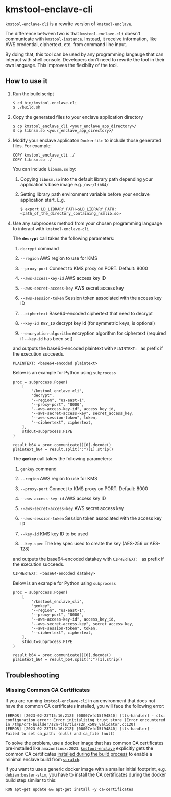 # kmstool-enclave-cli

`kmstool-enclave-cli` is a rewrite version of `kmstool-enclave`.

The difference between two is that `kmstool-enclave-cli` doesn't communicate with `kmstool-instance`. Instead, it receive information, like AWS credential, ciphertext, etc. from command line input.

By doing that, this tool can be used by any programming langauge that can interact with shell console. Developers don't need to rewrite the tool in their own language. This improves the flexibilty of the tool.

## How to use it

1. Run the build script
   ```
   $ cd bin/kmstool-enclave-cli
   $ ./build.sh
   ```

1. Copy the generated files to your enclave application directory
   ```
   $ cp kmstool_enclave_cli <your_enclave_app_directory>/
   $ cp libnsm.so <your_enclave_app_directory>/
   ```

1. Modify your enclave applicaton `Dockerfile` to include those generated files. For example:
   ```
   COPY kmstool_enclave_cli ./
   COPY libnsm.so ./
   ```

   You can include `libnsm.so` by:

   1. Copying `libnsm.so` into the default library path depending your application's base image e.g. `/usr/lib64/`
   
   1. Setting library path environment variable before your enclave application start. E.g.
      ```
      $ export LD_LIBRARY_PATH=$LD_LIBRARY_PATH:<path_of_the_directory_containing_nsmlib.so>
      ```

1. Use any subprocess method from your chosen programming language to interact with `kmstool-enclave-cli`

   The **`decrypt`** call takes the following parameters:
   1. `decrypt` command

   2. `--region` AWS region to use for KMS

   3. `--proxy-port` Connect to KMS proxy on PORT. Default: 8000

   4. `--aws-access-key-id` AWS access key ID

   5. `--aws-secret-access-key` AWS secret access key

   6. `--aws-session-token` Session token associated with the access key ID

   7. `--ciphertext` Base64-encoded ciphertext that need to decrypt

   8. `--key-id KEY_ID` decrypt key id (for symmetric keys, is optional)

   9. `--encryption-algorithm` encryption algorithm for ciphertext (required if `--key-id` has been set)


   and outputs the base64-encoded plaintext with `PLAINTEXT: ` as prefix if the execution succeeds.

   ```shell
   PLAINTEXT: <base64-encoded plaintext>
   ```

   Below is an example for Python using `subprocess`

   ```
   proc = subprocess.Popen(
       [
           "/kmstool_enclave_cli",
           "decrypt",
           "--region", "us-east-1",
           "--proxy-port", "8000",
           "--aws-access-key-id", access_key_id,
           "--aws-secret-access-key", secret_access_key,
           "--aws-session-token", token,
           "--ciphertext", ciphertext,
       ],
       stdout=subprocess.PIPE
   )

   result_b64 = proc.communicate()[0].decode()
   plaintext_b64 = result.split(":")[1].strip()
   ```

   The **`genkey`** call takes the following parameters:
   1.  `genkey` command

   2. `--region` AWS region to use for KMS

   3. `--proxy-port` Connect to KMS proxy on PORT. Default: 8000

   4. `--aws-access-key-id` AWS access key ID

   5. `--aws-secret-access-key` AWS secret access key

   6. `--aws-session-token` Session token associated with the access key ID

   7. `--key-id` KMS key ID to be used

   8. `--key-spec` The key spec used to create the key (AES-256 or AES-128)

   and outputs the base64-encoded datakey with `CIPHERTEXT: ` as prefix if the execution succeeds.

   ```shell
   CIPHERTEXT: <base64-encoded datakey>
   ```

   Below is an example for Python using `subprocess`

   ```
   proc = subprocess.Popen(
       [
           "/kmstool_enclave_cli",
           "genkey",
           "--region", "us-east-1",
           "--proxy-port", "8000",
           "--aws-access-key-id", access_key_id,
           "--aws-secret-access-key", secret_access_key,
           "--aws-session-token", token,
           "--ciphertext", ciphertext,
       ],
       stdout=subprocess.PIPE
   )

   result_b64 = proc.communicate()[0].decode()
   plaintext_b64 = result_b64.split(":")[1].strip()
   ```

## Troubleshooting

### Missing Common CA Certificates
If you are running `kmstool-enclave-cli` in an environment that does not have the common CA certificates installed, you will face the following error:
```shell
[ERROR] [2023-02-23T15:16:21Z] [00007efd15f94840] [tls-handler] - ctx: configuration error: Error initializing trust store (Error encountered in /tmp/crt-builder/s2n-tls/tls/s2n_x509_validator.c:120)
[ERROR] [2023-02-23T15:16:21Z] [00007efd15f94840] [tls-handler] - Failed to set ca_path: (null) and ca_file (null)
```

To solve the problem, use a docker image that has common CA certificates pre-installed like `amazonlinux:2023`. [`kmstool-enclave`](https://github.com/aws/aws-nitro-enclaves-sdk-c/blob/main/docs/kmstool.md) explicitly gets the common CA certificates [installed during the build process](https://github.com/aws/aws-nitro-enclaves-sdk-c/blob/main/containers/Dockerfile.al2#L90) to enable a minimal enclave build from [`scratch`](https://docs.docker.com/build/building/base-images/#create-a-simple-parent-image-using-scratch).

If you want to use a generic docker image with a smaller initial footprint, e.g. `debian:buster-slim`, you have to install the CA certificates during the docker build step similar to this:
```shell
RUN apt-get update && apt-get install -y ca-certificates
```